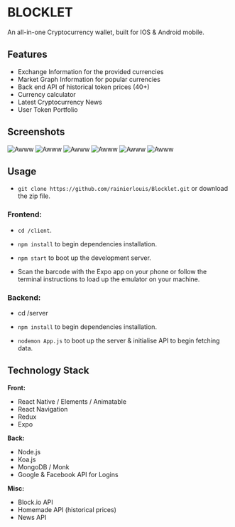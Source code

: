 # BLOCKLET

An all-in-one Cryptocurrency wallet, built for IOS & Android mobile.

## Features

* Exchange Information for the provided currencies
* Market Graph Information for popular currencies
* Back end API of historical token prices (40+)
* Currency calculator
* Latest Cryptocurrency News
* User Token Portfolio

## Screenshots

![Awww](https://i.imgur.com/Jjv5ZER.png "Yeah")
![Awww](https://ipfs.io/ipfs/QmZcJaboZLPyUeYH9y54tC5i2suqCSpp1s99iSn35gCDtG)
![Awww](https://i.imgur.com/Yc4KcUI.png "Yeah")
![Awww](https://i.imgur.com/Obbs6JJ.png "Yeah")
![Awww](https://i.imgur.com/Y29OCiX.png "Yeah")
![Awww](https://i.imgur.com/sFGyOS6.png "Yeah")

## Usage

* `git clone https://github.com/rainierlouis/Blocklet.git` or download the zip file.

### Frontend:

* `cd /client`.

* `npm install` to begin dependencies installation.

* `npm start` to boot up the development server.

* Scan the barcode with the Expo app on your phone or follow the terminal instructions to load up the emulator on your machine.

### Backend:

* cd /server

* `npm install` to begin dependencies installation.

* `nodemon App.js` to boot up the server & initialise API to begin fetching data.

## Technology Stack

**Front:**

* React Native / Elements / Animatable
* React Navigation
* Redux
* Expo

**Back:**

* Node.js
* Koa.js
* MongoDB / Monk
* Google & Facebook API for Logins

**Misc:**

* Block.io API
* Homemade API (historical prices)
* News API
